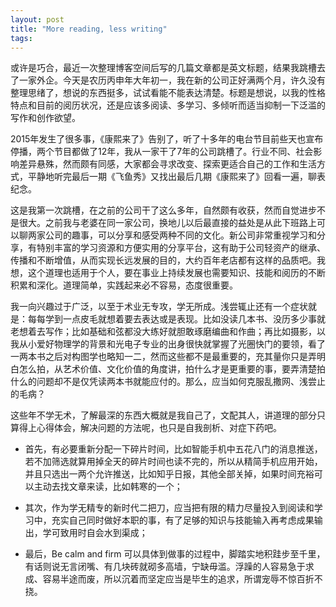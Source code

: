 ```yaml
---
layout: post
title: "More reading, less writing"
tags:
---
```


或许是巧合，最近一次整理博客空间后写的几篇文章都是英文标题，结果我跳槽去了一家外企。今天是农历丙申年大年初一，我在新的公司正好满两个月，许久没有整理思绪了，想说的东西挺多，试试看能不能表达清楚。标题是想说，以我的性格特点和目前的阅历状况，还是应该多阅读、多学习、多倾听而适当抑制一下泛滥的写作和创作欲望。

2015年发生了很多事，《康熙来了》告别了，听了十多年的电台节目前些天也宣布停播，两个节目都做了12年，我从一家干了7年的公司跳槽了。行业不同、社会影响差异悬殊，然而颇有同感，大家都会寻求改变、探索更适合自己的工作和生活方式，平静地听完最后一期《飞鱼秀》又找出最后几期《康熙来了》回看一遍，聊表纪念。

这是我第一次跳槽，在之前的公司干了这么多年，自然颇有收获，然而自觉进步不是很大。之前我与老婆在同一家公司，换地儿以后最直接的益处是从此下班路上可以聊两家公司的趣事，可以分享和感受两种不同的文化。新公司非常重视学习和分享，有特别丰富的学习资源和方便实用的分享平台，这有助于公司轻资产的继承、传播和不断增值，从而实现长远发展的目的，大约百年老店都有这样的品质吧。我想，这个道理也适用于个人，要在事业上持续发展也需要知识、技能和阅历的不断积累和深化。道理简单，实践起来必不容易，态度很重要。

我一向兴趣过于广泛，以至于术业无专攻，学无所成。浅尝辄止还有一个症状就是：每每学到一点皮毛就想着要去表达或是表现。比如没读几本书、没历多少事就老想着去写作；比如基础和弦都没大练好就胆敢琢磨编曲和作曲；再比如摄影，以我从小爱好物理学的背景和光电子专业的出身很快就掌握了光圈快门的要领，看了一两本书之后对构图学也略知一二，然而这些都不是最重要的，充其量你只是弄明白怎么拍，从艺术价值、文化价值的角度讲，拍什么才是更重要的事，要弄清楚拍什么的问题却不是仅凭读两本书就能应付的。那么，应当如何克服乱撒网、浅尝止的毛病？

 这些年不学无术，了解最深的东西大概就是我自己了，文配其人，讲道理的部分只算得上心得体会，解决问题的方法呢，也只是自我剖析、对症下药吧。

 * 首先，有必要重新分配一下碎片时间，比如智能手机中五花八门的消息推送，若不加筛选就算用掉全天的碎片时间也读不完的，所以从精简手机应用开始，并且只选出一两个允许推送，比如知乎日报，其他全部关掉，如果时间充裕可以主动去找文章来读，比如韩寒的一个；
 
 * 其次，作为学无精专的新时代二把刀，应当把有限的精力尽量投入到阅读和学习中，充实自己同时做好本职的事，有了足够的知识与技能输入再考虑成果输出，学可致用时自会水到渠成；
 
  * 最后，Be calm and firm 可以具体到做事的过程中，脚踏实地积跬步至千里，有话则说无言闭嘴、有几块砖就砌多高墙，宁缺毋滥。浮躁的人容易急于求成、容易半途而废，所以沉着而坚定应当是毕生的追求，所谓宠辱不惊百折不挠。